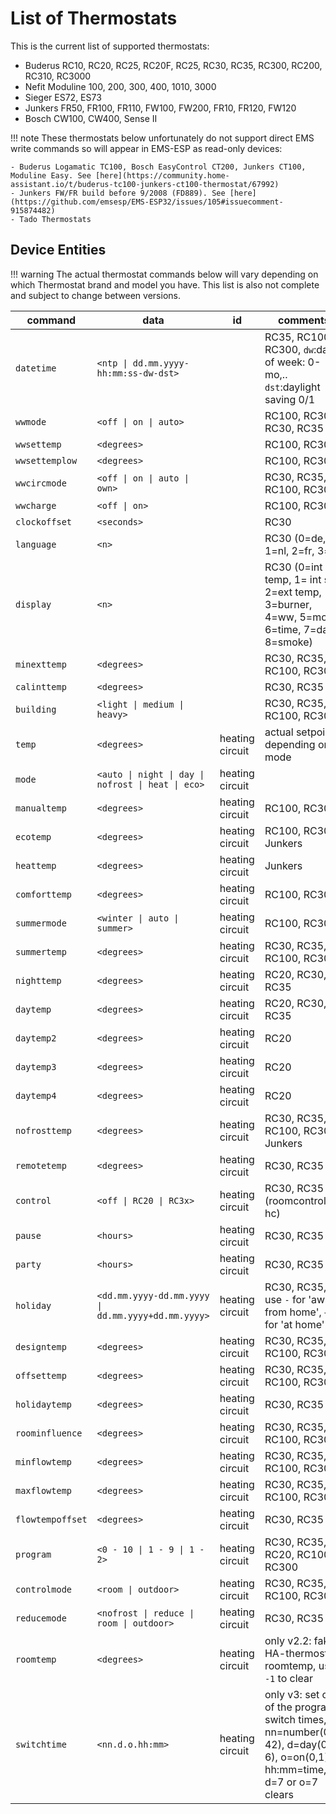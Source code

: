 # List of Thermostats

This is the current list of supported thermostats:

- Buderus RC10, RC20, RC25, RC20F, RC25, RC30, RC35, RC300, RC200, RC310, RC3000
- Nefit Moduline 100, 200, 300, 400, 1010, 3000
- Sieger ES72, ES73
- Junkers FR50, FR100, FR110, FW100, FW200, FR10, FR120, FW120
- Bosch CW100, CW400, Sense II

<!-- prettier-ignore -->
!!! note
    These thermostats below unfortunately do not support direct EMS write commands so will appear in EMS-ESP as read-only devices:

    - Buderus Logamatic TC100, Bosch EasyControl CT200, Junkers CT100, Moduline Easy. See [here](https://community.home-assistant.io/t/buderus-tc100-junkers-ct100-thermostat/67992)
    - Junkers FW/FR build before 9/2008 (FD889). See [here](https://github.com/emsesp/EMS-ESP32/issues/105#issuecomment-915874482)
    - Tado Thermostats

## Device Entities

<!-- prettier-ignore -->
!!! warning
    The actual thermostat commands below will vary depending on which Thermostat brand and model you have.
    This list is also not complete and subject to change between versions.

<!-- prettier-ignore -->
| command | data | id | comments |
| - | - | - | - |
| `datetime` | `<ntp \| dd.mm.yyyy-hh:mm:ss-dw-dst>` | | RC35, RC100, RC300, `dw`:day of week: 0-mo,.. `dst`:daylight saving 0/1 |
| `wwmode` | `<off \| on \| auto>` | | RC100, RC300, RC30, RC35 |
| `wwsettemp` | `<degrees>` | | RC100, RC300 |
| `wwsettemplow` | `<degrees>` | | RC100, RC300 |
| `wwcircmode` | `<off \| on \| auto \| own>` | | RC30, RC35, RC100, RC300 |
| `wwcharge` | `<off \| on>` | | RC100, RC300 |
| `clockoffset` | `<seconds>` | | RC30 |
| `language` | `<n>` | | RC30 (0=de, 1=nl, 2=fr, 3=it) |
| `display` | `<n>` | | RC30 (0=int temp, 1= int set, 2=ext temp, 3=burner, 4=ww, 5=mode, 6=time, 7=date, 8=smoke) |
| `minexttemp` | `<degrees>` | | RC30, RC35, RC100, RC300 |
| `calinttemp` | `<degrees>` | | RC30, RC35 |
| `building` | `<light \| medium \| heavy>` | | RC30, RC35, RC100, RC300 |
| `temp` | `<degrees>` | heating circuit | actual setpoint depending on mode |
| `mode` | `<auto \| night \| day \| nofrost \| heat \| eco>` | heating circuit | |
| `manualtemp` | `<degrees>` | heating circuit | RC100, RC300 |
| `ecotemp` | `<degrees>` | heating circuit | RC100, RC300, Junkers |
| `heattemp` | `<degrees>` | heating circuit | Junkers |
| `comforttemp` | `<degrees>` | heating circuit | RC100, RC300 |
| `summermode` | `<winter \| auto \| summer>` | heating circuit | RC100, RC300 |
| `summertemp` | `<degrees>` | heating circuit | RC30, RC35, RC100, RC300 |
| `nighttemp` | `<degrees>` | heating circuit | RC20, RC30, RC35 |
| `daytemp` | `<degrees>` | heating circuit | RC20, RC30, RC35 |
| `daytemp2` | `<degrees>` | heating circuit | RC20 |
| `daytemp3` | `<degrees>` | heating circuit | RC20 |
| `daytemp4` | `<degrees>` | heating circuit | RC20 |
| `nofrosttemp` | `<degrees>` | heating circuit | RC30, RC35, RC100, RC300, Junkers |
| `remotetemp` | `<degrees>` | heating circuit | RC30, RC35 |
| `control` | `<off \| RC20 \| RC3x>` | heating circuit | RC30, RC35 (roomcontrol for hc) |
| `pause` | `<hours>` | heating circuit | RC30, RC35 |
| `party` | `<hours>` | heating circuit | RC30, RC35 |
| `holiday` | `<dd.mm.yyyy-dd.mm.yyyy \| dd.mm.yyyy+dd.mm.yyyy>` | heating circuit | RC30, RC35, use `-` for 'away from home', `+` for 'at home' |
| `designtemp` | `<degrees>` | heating circuit | RC30, RC35, RC100, RC300 |
| `offsettemp` | `<degrees>` | heating circuit | RC30, RC35, RC100, RC300 |
| `holidaytemp` | `<degrees>` | heating circuit | RC30, RC35 |
| `roominfluence` | `<degrees>` | heating circuit | RC30, RC35, RC100, RC300 |
| `minflowtemp` | `<degrees>` | heating circuit | RC30, RC35, RC100, RC300 |
| `maxflowtemp` | `<degrees>` | heating circuit | RC30, RC35, RC100, RC300 |
| `flowtempoffset` | `<degrees>` | heating circuit | RC30, RC35 |
| `program` | `<0 - 10 \| 1 - 9 \| 1 - 2>` | heating circuit | RC30, RC35, RC20, RC100, RC300 |
| `controlmode` | `<room \| outdoor>` | heating circuit | RC30, RC35, RC100, RC300 |
| `reducemode` | `<nofrost \| reduce \| room \| outdoor>` | heating circuit | RC30, RC35 |
| `roomtemp` | `<degrees>` | heating circuit | only v2.2: fake HA-thermostat roomtemp, use `-1` to clear |
| `switchtime` | `<nn.d.o.hh:mm>` | heating circuit | only v3: set one of the programs switch times, nn=number(00-42), d=day(0-6), o=on(0,1), hh:mm=time, d=7 or o=7 clears |
